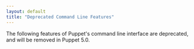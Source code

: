 ```yaml
---
layout: default
title: "Deprecated Command Line Features"
---
```



The following features of Puppet's command line interface are deprecated, and will be removed in Puppet 5.0.

